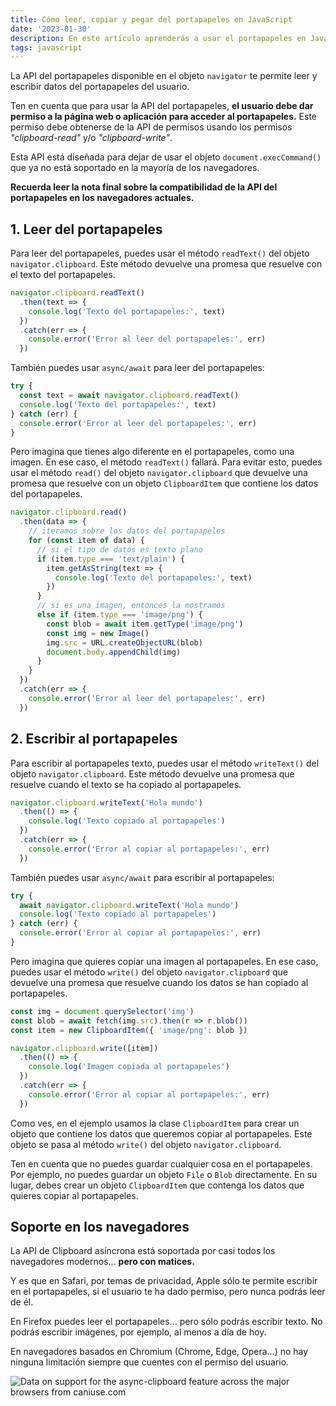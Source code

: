 ```yaml
---
title: Cómo leer, copiar y pegar del portapapeles en JavaScript
date: '2023-01-30'
description: En este artículo aprenderás a usar el portapapeles en JavaScript con ejemplos de código
tags: javascript
---
```


La API del portapapeles disponible en el objeto `navigator` te permite leer y escribir datos del portapapeles del usuario.

Ten en cuenta que para usar la API del portapapeles, **el usuario debe dar permiso a la página web o aplicación para acceder al portapapeles.** Este permiso debe obtenerse de la API de permisos usando los permisos *"clipboard-read"* y/o *"clipboard-write"*.

Esta API está diseñada para dejar de usar el objeto `document.execCommand()` que ya no está soportado en la mayoría de los navegadores.

**Recuerda leer la nota final sobre la compatibilidad de la API del portapapeles en los navegadores actuales.**

## 1. Leer del portapapeles

Para leer del portapapeles, puedes usar el método `readText()` del objeto `navigator.clipboard`. Este método devuelve una promesa que resuelve con el texto del portapapeles.

```javascript
navigator.clipboard.readText()
  .then(text => {
    console.log('Texto del portapapeles:', text)
  })
  .catch(err => {
    console.error('Error al leer del portapapeles:', err)
  })
```

También puedes usar `async/await` para leer del portapapeles:

```javascript
try {
  const text = await navigator.clipboard.readText()
  console.log('Texto del portapapeles:', text)
} catch (err) {
  console.error('Error al leer del portapapeles:', err)
}
```

Pero imagina que tienes algo diferente en el portapapeles, como una imagen. En ese caso, el método `readText()` fallará. Para evitar esto, puedes usar el método `read()` del objeto `navigator.clipboard` que devuelve una promesa que resuelve con un objeto `ClipboardItem` que contiene los datos del portapapeles.

```javascript
navigator.clipboard.read()
  .then(data => {
    // iteramos sobre los datos del portapapeles
    for (const item of data) {
      // si el tipo de datos es texto plano
      if (item.type === 'text/plain') {
        item.getAsString(text => {
          console.log('Texto del portapapeles:', text)
        })
      }
      // si es una imagen, entonces la mostramos
      else if (item.type === 'image/png') {
        const blob = await item.getType('image/png')
        const img = new Image()
        img.src = URL.createObjectURL(blob)
        document.body.appendChild(img)
      }
    }
  })
  .catch(err => {
    console.error('Error al leer del portapapeles:', err)
  })
```

## 2. Escribir al portapapeles

Para escribir al portapapeles texto, puedes usar el método `writeText()` del objeto `navigator.clipboard`. Este método devuelve una promesa que resuelve cuando el texto se ha copiado al portapapeles.

```javascript
navigator.clipboard.writeText('Hola mundo')
  .then(() => {
    console.log('Texto copiado al portapapeles')
  })
  .catch(err => {
    console.error('Error al copiar al portapapeles:', err)
  })
```

También puedes usar `async/await` para escribir al portapapeles:

```javascript
try {
  await navigator.clipboard.writeText('Hola mundo')
  console.log('Texto copiado al portapapeles')
} catch (err) {
  console.error('Error al copiar al portapapeles:', err)
}
```

Pero imagina que quieres copiar una imagen al portapapeles. En ese caso, puedes usar el método `write()` del objeto `navigator.clipboard` que devuelve una promesa que resuelve cuando los datos se han copiado al portapapeles.

```javascript
const img = document.querySelector('img')
const blob = await fetch(img.src).then(r => r.blob())
const item = new ClipboardItem({ 'image/png': blob })

navigator.clipboard.write([item])
  .then(() => {
    console.log('Imagen copiada al portapapeles')
  })
  .catch(err => {
    console.error('Error al copiar al portapapeles:', err)
  })
```

Como ves, en el ejemplo usamos la clase `ClipboardItem` para crear un objeto que contiene los datos que queremos copiar al portapapeles. Este objeto se pasa al método `write()` del objeto `navigator.clipboard`.

Ten en cuenta que no puedes guardar cualquier cosa en el portapapeles. Por ejemplo, no puedes guardar un objeto `File` o `Blob` directamente. En su lugar, debes crear un objeto `ClipboardItem` que contenga los datos que quieres copiar al portapapeles.

## Soporte en los navegadores

La API de Clipboard asíncrona está soportada por casi todos los navegadores modernos... **pero con matices.**

Y es que en Safari, por temas de privacidad, Apple sólo te permite escribir en el portapapeles, si el usuario te ha dado permiso, pero nunca podrás leer de él.

En Firefox puedes leer el portapapeles... pero sólo podrás escribir texto. No podrás escribir imágenes, por ejemplo, al menos a día de hoy.

En navegadores basados en Chromium (Chrome, Edge, Opera...) no hay ninguna limitación siempre que cuentes con el permiso del usuario.

<script src="https://cdn.jsdelivr.net/gh/ireade/caniuse-embed/public/caniuse-embed.min.js"></script>
<p class="ciu_embed" data-feature="async-clipboard" data-periods="future_1,current,past_1,past_2" data-accessible-colours="false">
<picture>
<source type="image/webp" srcset="https://caniuse.bitsofco.de/image/async-clipboard.webp">
<source type="image/png" srcset="https://caniuse.bitsofco.de/image/async-clipboard.png">
<img src="https://caniuse.bitsofco.de/image/async-clipboard.jpg" alt="Data on support for the async-clipboard feature across the major browsers from caniuse.com">
</picture>
</p>